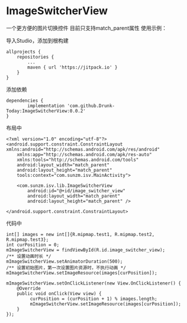 # ImageSwitcherView
一个更方便的图片切换控件
目前只支持match_parent属性
使用示例：

导入Studio，添加到根构建

    allprojects {
		repositories {
			...
			maven { url 'https://jitpack.io' }
		}
	}
    
添加依赖

    dependencies {
	        implementation 'com.github.Drunk-Today:ImageSwitcherView:0.0.2'
	}

布局中

    <?xml version="1.0" encoding="utf-8"?>
    <android.support.constraint.ConstraintLayout xmlns:android="http://schemas.android.com/apk/res/android"
        xmlns:app="http://schemas.android.com/apk/res-auto"
        xmlns:tools="http://schemas.android.com/tools"
        android:layout_width="match_parent"
        android:layout_height="match_parent"
        tools:context="com.sunzm.isv.MainActivity">

        <com.sunzm.isv.lib.ImageSwitcherView
            android:id="@+id/image_switcher_view"
            android:layout_width="match_parent"
            android:layout_height="match_parent" />

    </android.support.constraint.ConstraintLayout>

代码中

    int[] images = new int[]{R.mipmap.test1, R.mipmap.test2, R.mipmap.test3};
    int curPosition = 0;
    mImageSwitcherView = findViewById(R.id.image_switcher_view);
    /** 设置动画时长 */
    mImageSwitcherView.setAnimatorDuration(500);
    /** 设置初始图片，第一次设置图片资源时，不执行动画 */
    mImageSwitcherView.setImageResource(images[curPosition]);

    mImageSwitcherView.setOnClickListener(new View.OnClickListener() {
        @Override
        public void onClick(View view) {
             curPosition = (curPosition + 1) % images.length;
             mImageSwitcherView.setImageResource(images[curPosition]);
        }
    });
        
